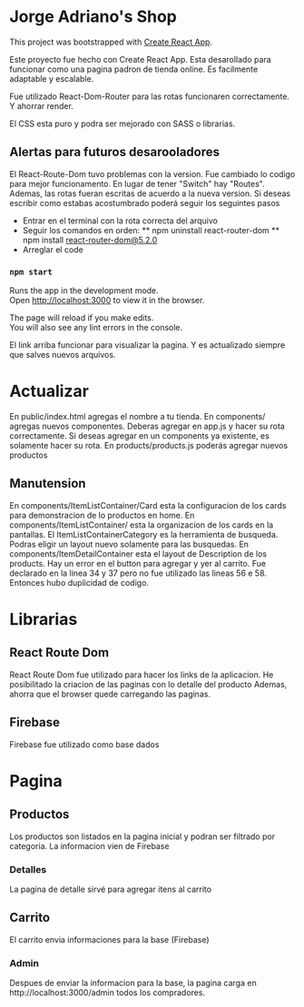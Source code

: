 # Jorge Adriano's Shop

This project was bootstrapped with [Create React App](https://github.com/facebook/create-react-app).

Este proyecto fue hecho con Create React App.
Esta desarollado para funcionar como una pagina padron de tienda online.
Es facilmente adaptable y escalable.

Fue utilizado React-Dom-Router para las rotas funcionaren correctamente. Y ahorrar render.

El CSS esta puro y podra ser mejorado con SASS o librarias.

## Alertas para futuros desarooladores

El React-Route-Dom tuvo problemas con la version. Fue cambiado lo codigo para mejor funcionamento.
En lugar de tener "Switch" hay "Routes". Ademas, las rotas fueran escritas de acuerdo a la nueva version.
Si deseas escribir como estabas acostumbrado poderá seguir los seguintes pasos
* Entrar en el terminal con la rota correcta del arquivo
* Seguir los comandos en orden:
** npm uninstall react-router-dom
** npm install react-router-dom@5.2.0
* Arreglar el code


### `npm start`

Runs the app in the development mode.\
Open [http://localhost:3000](http://localhost:3000) to view it in the browser.

The page will reload if you make edits.\
You will also see any lint errors in the console.

El link arriba funcionar para visualizar la pagina. Y es actualizado siempre que salves nuevos arquivos.


# Actualizar

En public/index.html agregas el nombre a tu tienda.
En components/ agregas nuevos componentes. Deberas agregar en app.js y hacer su rota correctamente. Si deseas agregar en un components ya existente, es solamente hacer su rota.
En products/products.js poderás agregar nuevos productos

## Manutension

En components/ItemListContainer/Card esta la configuracion de los cards para demonstracion de lo productos en home.
En components/ItemListContainer/ esta la organizacion de los cards en la pantallas. El ItemListContainerCategory es la herramienta de busqueda. Podras eligir un layout nuevo solamente para las busquedas.
En components/ItemDetailContainer esta el layout de Description de los products. Hay un error en el button para agregar y yer al carrito. Fue declarado en la linea 34 y 37 pero no fue utilizado las lineas 56 e 58. Entonces hubo duplicidad de codigo.


# Librarias

## React Route Dom
React Route Dom fue utilizado para hacer los links de la aplicacion.
He posibilitado la criacion de las paginas con lo detalle del producto
Ademas, ahorra que el browser quede carregando las paginas.

## Firebase
Firebase fue utilizado como base dados

# Pagina
## Productos
Los productos son listados en la pagina inicial y podran ser filtrado por categoria.
La informacion vien de Firebase
### Detalles
La pagina de detalle sirvé para agregar itens al carrito
## Carrito
El carrito envia informaciones para la base (Firebase)
### Admin
Despues de enviar la informacion para la base, la pagina carga en http://localhost:3000/admin todos los compradores.
